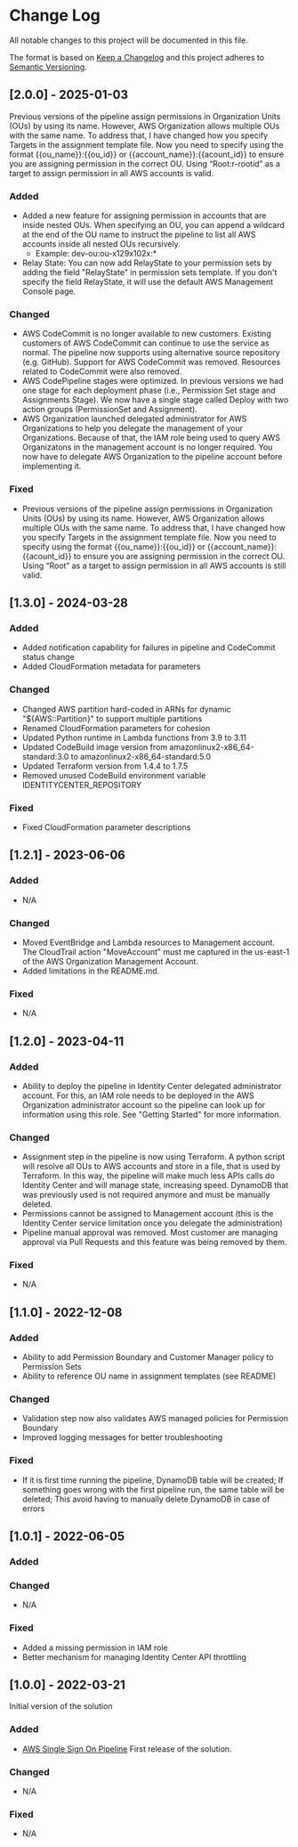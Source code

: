 # Change Log
All notable changes to this project will be documented in this file.
 
The format is based on [Keep a Changelog](http://keepachangelog.com/)
and this project adheres to [Semantic Versioning](http://semver.org/).

## [2.0.0] - 2025-01-03
Previous versions of the pipeline assign permissions in Organization Units (OUs) by using its name. However, AWS Organization allows multiple OUs with the same name. To address that, I have changed how you specify Targets in the assignment template file. Now you need to specify using the format {{ou_name}}:{{ou_id}} or {{account_name}}:{{acount_id}} to ensure you are assigning permission in the correct OU. Using “Root:r-rootid” as a target to assign permission in all AWS accounts is valid.

### Added
- Added a new feature for assigning permission in accounts that are inside nested OUs. When specifying an OU, you can append a wildcard at the end of the OU name to instruct the pipeline to list all AWS accounts inside all nested OUs recursively. 
    - Example: dev-ou:ou-x129x102x:*
- Relay State: You can now add RelayState to your permission sets by adding the field "RelayState" in permission sets template. If you don't specify the field RelayState, it will use the default AWS Management Console page.

### Changed
- AWS CodeCommit is no longer available to new customers. Existing customers of AWS CodeCommit can continue to use the service as normal. The pipeline now supports using alternative source repository (e.g. GitHub). Support for AWS CodeCommit was removed. Resources related to CodeCommit were also removed.
- AWS CodePipeline stages were optimized. In previous versions we had one stage for each deployment phase (i.e., Permission Set stage and Assignments Stage). We now have a single stage called Deploy with two action groups (PermissionSet and Assignment).
- AWS Organization launched delegated administrator for AWS Organizations to help you delegate the management of your Organizations. Because of that, the IAM role being used to query AWS Organizatons in the management account is no longer required. You now have to delegate AWS Organization to the pipeline account before implementing it.

### Fixed
- Previous versions of the pipeline assign permissions in Organization Units (OUs) by using its name. However, AWS Organization allows multiple OUs with the same name. To address that, I have changed how you specify Targets in the assignment template file. Now you need to specify using the format {{ou_name}}:{{ou_id}} or {{account_name}}:{{acount_id}} to ensure you are assigning permission in the correct OU. Using “Root” as a target to assign permission in all AWS accounts is still valid.

## [1.3.0] - 2024-03-28
### Added
- Added notification capability for failures in pipeline and CodeCommit status change
- Added CloudFormation metadata for parameters

### Changed
- Changed AWS partition hard-coded in ARNs for dynamic "${AWS::Partition}" to support multiple partitions
- Renamed CloudFormation parameters for cohesion
- Updated Python runtime in Lambda functions from 3.9 to 3.11
- Updated CodeBuild image version from amazonlinux2-x86_64-standard:3.0 to amazonlinux2-x86_64-standard:5.0
- Updated Terraform version from 1.4.4 to 1.7.5
- Removed unused CodeBuild environment variable IDENTITYCENTER_REPOSITORY

### Fixed
- Fixed CloudFormation parameter descriptions

## [1.2.1] - 2023-06-06
### Added
- N/A
 
### Changed
- Moved EventBridge and Lambda resources to Management account. The CloudTrail action "MoveAccount" must me captured in the us-east-1 of the AWS Organization Management Account.
- Added limitations in the README.md.

### Fixed
- N/A

## [1.2.0] - 2023-04-11
### Added
- Ability to deploy the pipeline in Identity Center delegated administrator account. For this, an IAM role needs to be deployed in the AWS Organization administrator account so the pipeline can look up for information using this role. See "Getting Started" for more information.
 
### Changed
- Assignment step in the pipeline is now using Terraform. A python script will resolve all OUs to AWS accounts and store in a file, that is used by Terraform. In this way, the pipeline will make much less APIs calls do Identity Center and will manage state, increasing speed. DynamoDB that was previously used is not required anymore and must be manually deleted.
- Permissions cannot be assigned to Management account (this is the Identity Center service limitation once you delegate the administration)
- Pipeline manual approval was removed. Most customer are managing approval via Pull Requests and this feature was being removed by them.

### Fixed
- N/A

## [1.1.0] - 2022-12-08
### Added
- Ability to add Permission Boundary and Customer Manager policy to Permission Sets
- Ability to reference OU name in assignment templates (see README)
 
### Changed
- Validation step now also validates AWS managed policies for Permission Boundary 
- Improved logging messages for better troubleshooting
 
### Fixed
- If it is first time running the pipeline, DynamoDB table will be created; If something goes wrong with the first pipeline run, the same table will be deleted; This avoid having to manually delete DynamoDB in case of errors

## [1.0.1] - 2022-06-05
### Added

### Changed
- N/A
 
### Fixed
- Added a missing permission in IAM role
- Better mechanism for managing Identity Center API throttling

## [1.0.0] - 2022-03-21
 
Initial version of the solution
 
### Added
- [AWS Single Sign On Pipeline](.) First release of the solution.

### Changed
- N/A
 
### Fixed
- N/A
